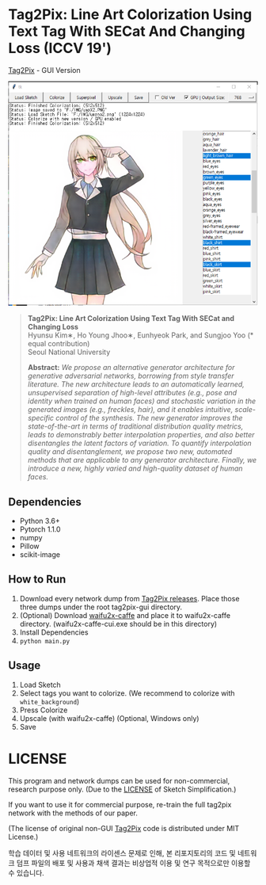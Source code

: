 # Tag2Pix: Line Art Colorization Using Text Tag With SECat And Changing Loss (ICCV 19')

[Tag2Pix](https://github.com/blandocs/Tag2Pix) - GUI Version

![Test image](test.png)

> **Tag2Pix: Line Art Colorization Using Text Tag With SECat and Changing Loss**<br>
> Hyunsu Kim∗, Ho Young Jhoo∗, Eunhyeok Park, and Sungjoo Yoo (\* equal contribution)<br> 
> Seoul National University
> 
> **Abstract:** *We propose an alternative generator architecture for generative adversarial networks, borrowing from style transfer literature. The new architecture leads to an automatically learned, unsupervised separation of high-level attributes (e.g., pose and identity when trained on human faces) and stochastic variation in the generated images (e.g., freckles, hair), and it enables intuitive, scale-specific control of the synthesis. The new generator improves the state-of-the-art in terms of traditional distribution quality metrics, leads to demonstrably better interpolation properties, and also better disentangles the latent factors of variation. To quantify interpolation quality and disentanglement, we propose two new, automated methods that are applicable to any generator architecture. Finally, we introduce a new, highly varied and high-quality dataset of human faces.*


## Dependencies

* Python 3.6+
* Pytorch 1.1.0
* numpy
* Pillow
* scikit-image


## How to Run

1. Download every network dump from [Tag2Pix releases](https://github.com/blandocs/tag2pix/releases). Place those three dumps under the root tag2pix-gui directory.
2. (Optional) Download [waifu2x-caffe](https://example.org) and place it to waifu2x-caffe directory. (waifu2x-caffe-cui.exe should be in this directory)
2. Install Dependencies
3. `python main.py`

## Usage 

1. Load Sketch
2. Select tags you want to colorize. (We recommend to colorize with `white_background`)
3. Press Colorize 
4. Upscale (with waifu2x-caffe) (Optional, Windows only)
5. Save

# LICENSE

This program and network dumps can be used for non-commercial, research purpose only.
(Due to the [LICENSE](https://github.com/bobbens/sketch_simplification/blob/master/LICENSE) of Sketch Simplification.)

If you want to use it for commercial purpose, re-train the full tag2pix network with the methods of our paper.

(The license of original non-GUI [Tag2Pix](https://github.com/blandocs/tag2pix) code is distributed under MIT License.)

학습 데이터 및 사용 네트워크의 라이센스 문제로 인해, 본 리포지토리의 코드 및 네트워크 덤프 파일의 배포 및 사용과 채색 결과는 비상업적 이용 및 연구 목적으로만 이용할 수 있습니다. 


